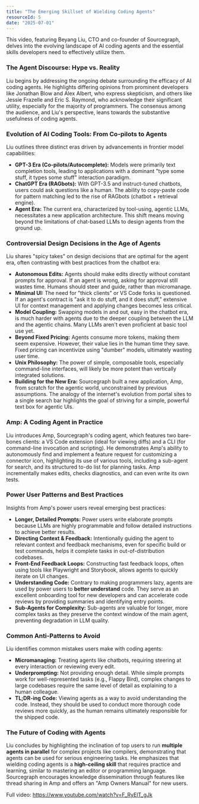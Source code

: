 ```yaml
---
title: "The Emerging Skillset of Wielding Coding Agents"
resourceId: 5
date: "2025-07-01"
---
```


This video, featuring Beyang Liu, CTO and co-founder of Sourcegraph, delves into the evolving landscape of AI coding agents and the essential skills developers need to effectively utilize them.

### The Agent Discourse: Hype vs. Reality

Liu begins by addressing the ongoing debate surrounding the efficacy of AI coding agents. He highlights differing opinions from prominent developers like Jonathan Blow and Alex Albert, who express skepticism, and others like Jessie Frazelle and Eric S. Raymond, who acknowledge their significant utility, especially for the majority of programmers. The consensus among the audience, and Liu's perspective, leans towards the substantive usefulness of coding agents.

### Evolution of AI Coding Tools: From Co-pilots to Agents

Liu outlines three distinct eras driven by advancements in frontier model capabilities:

* **GPT-3 Era (Co-pilots/Autocomplete):** Models were primarily text completion tools, leading to applications with a dominant "type some stuff, it types some stuff" interaction paradigm.
* **ChatGPT Era (RAGbots):** With GPT-3.5 and instruct-tuned chatbots, users could ask questions like a human. The ability to copy-paste code for pattern matching led to the rise of RAGbots (chatbot + retrieval engine).
* **Agent Era:** The current era, characterized by tool-using, agentic LLMs, necessitates a new application architecture. This shift means moving beyond the limitations of chat-based LLMs to design agents from the ground up.

### Controversial Design Decisions in the Age of Agents

Liu shares "spicy takes" on design decisions that are optimal for the agent era, often contrasting with best practices from the chatbot era:

* **Autonomous Edits:** Agents should make edits directly without constant prompts for approval. If an agent is wrong, asking for approval still wastes time. Humans should steer and guide, rather than micromanage.
* **Minimal UI:** The need for "thick clients" or VS Code forks is questioned. If an agent's contract is "ask it to do stuff, and it does stuff," extensive UI for context management and applying changes becomes less critical.
* **Model Coupling:** Swapping models in and out, easy in the chatbot era, is much harder with agents due to the deeper coupling between the LLM and the agentic chains. Many LLMs aren't even proficient at basic tool use yet.
* **Beyond Fixed Pricing:** Agents consume more tokens, making them seem expensive. However, their value lies in the human time they save. Fixed pricing can incentivize using "dumber" models, ultimately wasting user time.
* **Unix Philosophy:** The power of simple, composable tools, especially command-line interfaces, will likely be more potent than vertically integrated solutions.
* **Building for the New Era:** Sourcegraph built a new application, Amp, from scratch for the agentic world, unconstrained by previous assumptions. The analogy of the internet's evolution from portal sites to a single search bar highlights the goal of striving for a simple, powerful text box for agentic UIs.

### Amp: A Coding Agent in Practice

Liu introduces Amp, Sourcegraph's coding agent, which features two bare-bones clients: a VS Code extension (ideal for viewing diffs) and a CLI (for command-line invocation and scripting). He demonstrates Amp's ability to autonomously find and implement a feature request for customizing a connector icon, highlighting its use of various tools, including a sub-agent for search, and its structured to-do list for planning tasks. Amp incrementally makes edits, checks diagnostics, and can even write its own tests.

### Power User Patterns and Best Practices

Insights from Amp's power users reveal emerging best practices:

* **Longer, Detailed Prompts:** Power users write elaborate prompts because LLMs are highly programmable and follow detailed instructions to achieve better results.
* **Directing Context & Feedback:** Intentionally guiding the agent to relevant context and feedback mechanisms, even for specific build or test commands, helps it complete tasks in out-of-distribution codebases.
* **Front-End Feedback Loops:** Constructing fast feedback loops, often using tools like Playwright and Storybook, allows agents to quickly iterate on UI changes.
* **Understanding Code:** Contrary to making programmers lazy, agents are used by power users to **better understand** code. They serve as an excellent onboarding tool for new developers and can accelerate code reviews by providing summaries and identifying entry points.
* **Sub-Agents for Complexity:** Sub-agents are valuable for longer, more complex tasks as they preserve the context window of the main agent, preventing degradation in LLM quality.

### Common Anti-Patterns to Avoid

Liu identifies common mistakes users make with coding agents:

* **Micromanaging:** Treating agents like chatbots, requiring steering at every interaction or reviewing every edit.
* **Underprompting:** Not providing enough detail. While simple prompts work for well-represented tasks (e.g., Flappy Bird), complex changes to large codebases require the same level of detail as explaining to a human colleague.
* **TL;DR-ing Code:** Viewing agents as a way to avoid understanding the code. Instead, they should be used to conduct more thorough code reviews more quickly, as the human remains ultimately responsible for the shipped code.

### The Future of Coding with Agents

Liu concludes by highlighting the inclination of top users to run **multiple agents in parallel** for complex projects like compilers, demonstrating that agents can be used for serious engineering tasks. He emphasizes that wielding coding agents is a **high-ceiling skill** that requires practice and learning, similar to mastering an editor or programming language. Sourcegraph encourages knowledge dissemination through features like thread sharing in Amp and offers an "Amp Owners Manual" for new users.

Full video: <https://www.youtube.com/watch?v=F_RyElT_gJk>
